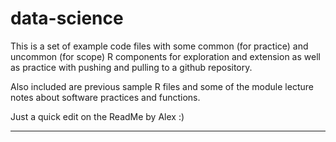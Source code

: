 # data-science

This is a set of example code files with some common (for practice) and uncommon
(for scope) R components for exploration and extension as well as practice with
pushing and pulling to a github repository.

Also included are previous sample R files and some of the module lecture notes
about software practices and functions.

Just a quick edit on the ReadMe by Alex :)


---

